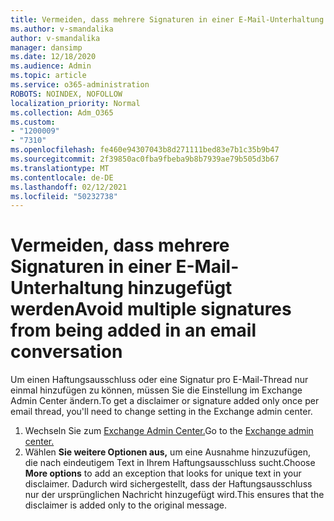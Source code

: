 ```yaml
---
title: Vermeiden, dass mehrere Signaturen in einer E-Mail-Unterhaltung hinzugefügt werden
ms.author: v-smandalika
author: v-smandalika
manager: dansimp
ms.date: 12/18/2020
ms.audience: Admin
ms.topic: article
ms.service: o365-administration
ROBOTS: NOINDEX, NOFOLLOW
localization_priority: Normal
ms.collection: Adm_O365
ms.custom:
- "1200009"
- "7310"
ms.openlocfilehash: fe460e94307043b8d271111bed83e7b1c35b9b47
ms.sourcegitcommit: 2f39850ac0fba9fbeba9b8b7939ae79b505d3b67
ms.translationtype: MT
ms.contentlocale: de-DE
ms.lasthandoff: 02/12/2021
ms.locfileid: "50232738"
---
```

# <a name="avoid-multiple-signatures-from-being-added-in-an-email-conversation"></a><span data-ttu-id="0aef2-102">Vermeiden, dass mehrere Signaturen in einer E-Mail-Unterhaltung hinzugefügt werden</span><span class="sxs-lookup"><span data-stu-id="0aef2-102">Avoid multiple signatures from being added in an email conversation</span></span>

<span data-ttu-id="0aef2-103">Um einen Haftungsausschluss oder eine Signatur pro E-Mail-Thread nur einmal hinzufügen zu können, müssen Sie die Einstellung im Exchange Admin Center ändern.</span><span class="sxs-lookup"><span data-stu-id="0aef2-103">To get a disclaimer or signature added only once per email thread, you'll need to change setting in the Exchange admin center.</span></span>

1. <span data-ttu-id="0aef2-104">Wechseln Sie zum [Exchange Admin Center.](https://go.microsoft.com/fwlink/p/?linkid=2059104)</span><span class="sxs-lookup"><span data-stu-id="0aef2-104">Go to the [Exchange admin center.](https://go.microsoft.com/fwlink/p/?linkid=2059104)</span></span>
2. <span data-ttu-id="0aef2-105">Wählen **Sie weitere Optionen aus,** um eine Ausnahme hinzuzufügen, die nach eindeutigem Text in Ihrem Haftungsausschluss sucht.</span><span class="sxs-lookup"><span data-stu-id="0aef2-105">Choose **More options** to add an exception that looks for unique text in your disclaimer.</span></span> <span data-ttu-id="0aef2-106">Dadurch wird sichergestellt, dass der Haftungsausschluss nur der ursprünglichen Nachricht hinzugefügt wird.</span><span class="sxs-lookup"><span data-stu-id="0aef2-106">This ensures that the disclaimer is added only to the original message.</span></span>

